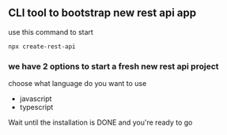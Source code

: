 ## CLI tool to bootstrap new rest api app

use this command to start
```
npx create-rest-api
```

### we have 2 options to start a fresh new rest api project
choose what language do you want to use

- javascript
- typescript

Wait until the installation is DONE and you're ready to go
